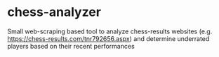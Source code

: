# chess-analyzer
Small web-scraping based tool to analyze chess-results websites (e.g. https://chess-results.com/tnr792656.aspx) and determine underrated players based on their recent performances
